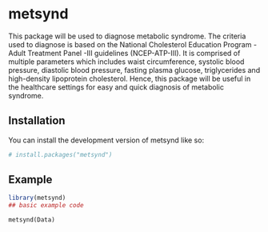 
<!-- README.md is generated from README.Rmd. Please edit that file -->

# metsynd

<!-- badges: start -->
<!-- badges: end -->

This package will be used to diagnose metabolic syndrome. The criteria
used to diagnose is based on the National Cholesterol Education
Program - Adult Treatment Panel -III guidelines (NCEP-ATP-III). It is
comprised of multiple parameters which includes waist circumference,
systolic blood pressure, diastolic blood pressure, fasting plasma
glucose, triglycerides and high-density lipoprotein cholesterol. Hence,
this package will be useful in the healthcare settings for easy and
quick diagnosis of metabolic syndrome.

## Installation

You can install the development version of metsynd like so:

``` r
# install.packages("metsynd")
```

## Example

``` r
library(metsynd)
## basic example code
```

    metsynd(Data)
